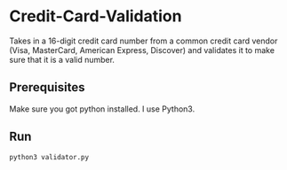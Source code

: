 # Credit-Card-Validation
Takes in a 16-digit credit card number from a common credit card vendor (Visa, MasterCard, American Express, Discover) and validates it to make sure that it is a valid number. 

## Prerequisites

Make sure you got python installed. I use Python3.

## Run

    python3 validator.py
